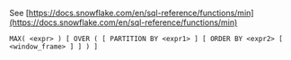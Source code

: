 See [https://docs.snowflake.com/en/sql-reference/functions/min](https://docs.snowflake.com/en/sql-reference/functions/min)
```
MAX( <expr> ) [ OVER ( [ PARTITION BY <expr1> ] [ ORDER BY <expr2> [ <window_frame> ] ] ) ]
```
